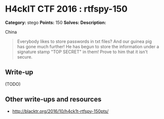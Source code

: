# H4ckIT CTF 2016 : rtfspy-150

**Category:** stego
**Points:** 150
**Solves:**
**Description:**

China

> Everybody likes to store passwords in txt files? And our guinea pig has gone much further! He has begun to store the information under a signature stamp "TOP SECRET" in them! Prove to him that it isn't secure.

## Write-up

(TODO)

## Other write-ups and resources

* http://blacktr.org/2016/10/h4ck1t-rtfspy-150pts/
